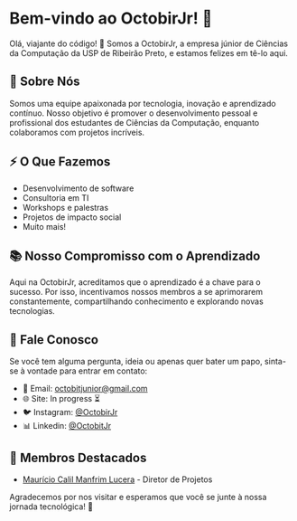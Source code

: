  # Bem-vindo ao OctobirJr! 🚀

Olá, viajante do código! 👋 Somos a OctobirJr, a empresa júnior de Ciências da Computação da USP de Ribeirão Preto, e estamos felizes em tê-lo aqui.

## 🌟 Sobre Nós

Somos uma equipe apaixonada por tecnologia, inovação e aprendizado contínuo. Nosso objetivo é promover o desenvolvimento pessoal e profissional dos estudantes de Ciências da Computação, enquanto colaboramos com projetos incríveis.

## ⚡ O Que Fazemos

- Desenvolvimento de software
- Consultoria em TI
- Workshops e palestras
- Projetos de impacto social
- Muito mais!

## 📚 Nosso Compromisso com o Aprendizado

Aqui na OctobirJr, acreditamos que o aprendizado é a chave para o sucesso. Por isso, incentivamos nossos membros a se aprimorarem constantemente, compartilhando conhecimento e explorando novas tecnologias.

## 💬 Fale Conosco

Se você tem alguma pergunta, ideia ou apenas quer bater um papo, sinta-se à vontade para entrar em contato:

- 📧 Email: octobitjunior@gmail.com
- 🌐 Site: In progress ⏳
- 🐦 Instagram: [@OctobirJr](https://twitter.com/OctobirJr)
- 📊 Linkedin: [@OctobitJr](https://linkedin.com/OctobitJr)

## 👥 Membros Destacados

- [Maurício Calil Manfrim Lucera](https://github.com/maucalil) - Diretor de Projetos

Agradecemos por nos visitar e esperamos que você se junte à nossa jornada tecnológica! 🎉

